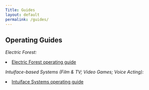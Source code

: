 ```yaml
---
Title: Guides
layout: default
permalink: /guides/
---
```


## Operating Guides

_Electric Forest:_
<li><a href="{{ '/electric-forest/' | relative_url }}">Electric Forest operating guide</a></li>  

<p>

_Intuiface-based Systems (Film & TV; Video Games; Voice Acting):_
<li><a href="{{ '/intuiface/' | relative_url }}">Intuiface Systems operating guide</a></li>